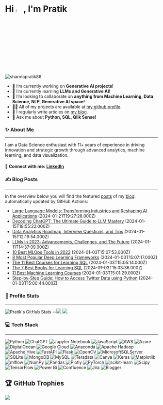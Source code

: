 <h1 align="left">Hi <img src="https://media.giphy.com/media/hvRJCLFzcasrR4ia7z/giphy.gif" width="5%"></a>, I'm Pratik</h1> <p align="left"> <img src="https://komarev.com/ghpvc/?username=sharmapratik88&label=Profile%20views&color=0e75b6&style=flat" alt="sharmapratik88" /> </p>

- 🔭 I’m currently working on **Generative AI projects!**
- 🌱 I’m currently learning **LLMs and Generative AI!**
- 👯 I’m looking to collaborate on **anything from Machine Learning, Data Science, NLP, Generative AI space!**
- 👨‍💻 All of my projects are available at [my github profile](https://github.com/sharmapratik88).
- 📝 I regularly write articles on [my blog](pratikdsharma.com).
- 💬 Ask me about **Python, SQL, Qlik Sense!**

### ✨ About Me
---
I am a Data Science enthusiast with 11+ years of experience in driving innovation and strategic growth through advanced analytics, machine learning, and data visualization.
  
#### 🔗 Connect with me: [LinkedIn](https://linkedin.com/in/sharmapratikd)


### ✍️ Blog Posts
---
In the overview below you will find the featured [posts](https://pratikdsharma.com/blog/) of my [blog](https://pratikdsharma.com/). automatically updated by GitHub Actions:

<!-- BLOG_START -->
- [Large Language Models: Transforming Industries and Reshaping AI Applications](https://pratikdsharma.com/what-are-large-language-models/) (2024-01-21T19:27:28.000Z)
- [Decoding ChatGPT: The Ultimate Guide to LLM Mastery](https://pratikdsharma.com/chatgpt-prompt-engineering/) (2024-01-15T18:55:22.000Z)
- [Data Analytics Roadmap, Interview Questions, and Tips](https://pratikdsharma.com/data-analytics-roadmap-interview-questions/) (2024-01-15T12:19:54.000Z)
- [LLMs in 2023: Advancements, Challenges, and The Future](https://pratikdsharma.com/llms-2023-and-future/) (2024-01-11T14:37:09.000Z)
- [10 Best MLOps Tools in 2022](https://pratikdsharma.com/10-best-mlops-tools-in-2022/) (2024-01-03T15:07:53.000Z)
- [8 Most Popular Deep Learning Frameworks](https://pratikdsharma.com/popular-deep-learning-frameworks/) (2024-01-03T15:07:17.000Z)
- [The 11 Best Courses for Learning SQL](https://pratikdsharma.com/best-courses-for-learning-sql/) (2024-01-03T15:05:14.000Z)
- [The 7 Best Books for Learning SQL](https://pratikdsharma.com/7-best-sql-learning-books/) (2024-01-03T15:03:36.000Z)
- [11 Best Machine Learning Courses](https://pratikdsharma.com/best-machine-learning-courses/) (2024-01-03T15:01:29.000Z)
- [Step-by-Step Guide: How to Access Twitter Data using Python](https://pratikdsharma.com/twitter-api-using-python/) (2024-01-03T15:00:44.000Z)
<!-- BLOG_END -->

### 📶 Profile Stats
---
<!-- <p align="left"> <a href="https://github.com/ryo-ma/github-profile-trophy"><img src="https://github-profile-trophy.vercel.app/?username=sharmapratik88" alt="sharmapratik88" /></a> </p> -->
![Pratik's GitHub Stats](https://github-readme-stats.vercel.app/api?username=sharmapratik88&show_icons=true&theme=transparent)
--![](https://github-readme-streak-stats.herokuapp.com/?user=sharmapratik88&theme=transparent&hide_border=false)
![](https://github-readme-stats.vercel.app/api/top-langs/?username=sharmapratik88&theme=transparent&hide_border=false&include_all_commits=false&count_private=false&layout=compact)


### 💻 Tech Stack
---
![Python](https://img.shields.io/badge/python-3670A0?style=for-the-badge&logo=python&logoColor=ffdd54) ![ChatGPT](https://img.shields.io/badge/chatGPT-74aa9c?style=for-the-badge&logo=openai&logoColor=white) ![Jupyter Notebook](https://img.shields.io/badge/jupyter-%23FA0F00.svg?style=for-the-badge&logo=jupyter&logoColor=white) ![JavaScript](https://img.shields.io/badge/javascript-%23323330.svg?style=for-the-badge&logo=javascript&logoColor=%23F7DF1E) ![AWS](https://img.shields.io/badge/AWS-%23FF9900.svg?style=for-the-badge&logo=amazon-aws&logoColor=white) ![Azure](https://img.shields.io/badge/azure-%230072C6.svg?style=for-the-badge&logo=microsoftazure&logoColor=white) ![DigitalOcean](https://img.shields.io/badge/DigitalOcean-%230167ff.svg?style=for-the-badge&logo=digitalOcean&logoColor=white) ![Google Cloud](https://img.shields.io/badge/GoogleCloud-%234285F4.svg?style=for-the-badge&logo=google-cloud&logoColor=white) ![Anaconda](https://img.shields.io/badge/Anaconda-%2344A833.svg?style=for-the-badge&logo=anaconda&logoColor=white) ![Apache Hadoop](https://img.shields.io/badge/Apache%20Hadoop-66CCFF?style=for-the-badge&logo=apachehadoop&logoColor=black) ![Apache Hive](https://img.shields.io/badge/Apache%20Hive-FDEE21?style=for-the-badge&logo=apachehive&logoColor=black) ![FastAPI](https://img.shields.io/badge/FastAPI-005571?style=for-the-badge&logo=fastapi) ![Flask](https://img.shields.io/badge/flask-%23000.svg?style=for-the-badge&logo=flask&logoColor=white) ![OpenCV](https://img.shields.io/badge/opencv-%23white.svg?style=for-the-badge&logo=opencv&logoColor=white) ![MicrosoftSQLServer](https://img.shields.io/badge/Microsoft%20SQL%20Server-CC2927?style=for-the-badge&logo=microsoft%20sql%20server&logoColor=white) ![SQLite](https://img.shields.io/badge/sqlite-%2307405e.svg?style=for-the-badge&logo=sqlite&logoColor=white) ![MongoDB](https://img.shields.io/badge/MongoDB-%234ea94b.svg?style=for-the-badge&logo=mongodb&logoColor=white) ![MySQL](https://img.shields.io/badge/mysql-4479A1.svg?style=for-the-badge&logo=mysql&logoColor=white) ![Teradata](https://img.shields.io/badge/Teradata-F37440?style=for-the-badge&logo=teradata&logoColor=white) ![Canva](https://img.shields.io/badge/Canva-%2300C4CC.svg?style=for-the-badge&logo=Canva&logoColor=white) ![Keras](https://img.shields.io/badge/Keras-%23D00000.svg?style=for-the-badge&logo=Keras&logoColor=white) ![Matplotlib](https://img.shields.io/badge/Matplotlib-%23ffffff.svg?style=for-the-badge&logo=Matplotlib&logoColor=black) ![mlflow](https://img.shields.io/badge/mlflow-%23d9ead3.svg?style=for-the-badge&logo=numpy&logoColor=blue) ![NumPy](https://img.shields.io/badge/numpy-%23013243.svg?style=for-the-badge&logo=numpy&logoColor=white) ![Pandas](https://img.shields.io/badge/pandas-%23150458.svg?style=for-the-badge&logo=pandas&logoColor=white) ![Plotly](https://img.shields.io/badge/Plotly-%233F4F75.svg?style=for-the-badge&logo=plotly&logoColor=white) ![PyTorch](https://img.shields.io/badge/PyTorch-%23EE4C2C.svg?style=for-the-badge&logo=PyTorch&logoColor=white) ![scikit-learn](https://img.shields.io/badge/scikit--learn-%23F7931E.svg?style=for-the-badge&logo=scikit-learn&logoColor=white) ![Scipy](https://img.shields.io/badge/SciPy-%230C55A5.svg?style=for-the-badge&logo=scipy&logoColor=%white) ![TensorFlow](https://img.shields.io/badge/TensorFlow-%23FF6F00.svg?style=for-the-badge&logo=TensorFlow&logoColor=white) ![Power Bi](https://img.shields.io/badge/power_bi-F2C811?style=for-the-badge&logo=powerbi&logoColor=black) ![Confluence](https://img.shields.io/badge/confluence-%23172BF4.svg?style=for-the-badge&logo=confluence&logoColor=white) ![Jira](https://img.shields.io/badge/jira-%230A0FFF.svg?style=for-the-badge&logo=jira&logoColor=white) ![Blogger](https://img.shields.io/badge/Blogger-FF5722?style=for-the-badge&logo=blogger&logoColor=white)


## 🏆 GitHub Trophies
![](https://github-profile-trophy.vercel.app/?username=sharmapratik88&theme=transparent&no-frame=false&no-bg=true&margin-w=4)
